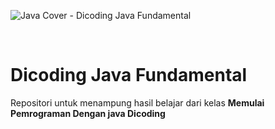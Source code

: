 ![Java Cover - Dicoding Java Fundamental](https://user-images.githubusercontent.com/117266406/221612223-b818dbc6-aa96-4d60-b2c1-1d59bee60b89.png)


<br>

# Dicoding Java Fundamental
Repositori untuk menampung hasil belajar dari kelas **Memulai Pemrograman Dengan java Dicoding**
